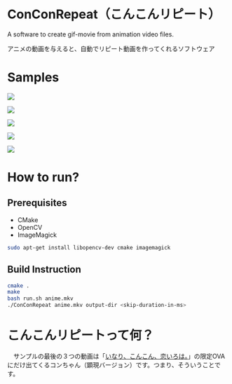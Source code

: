 # ConConRepeat（こんこんリピート）

A software to create gif-movie from animation video files.

アニメの動画を与えると、自動でリピート動画を作ってくれるソフトウェア

# Samples

![](https://raw.githubusercontent.com/ledyba/ConConRepeat/master/sample/sample1.gif)

![](https://raw.githubusercontent.com/ledyba/ConConRepeat/master/sample/sample2.gif)

![](https://raw.githubusercontent.com/ledyba/ConConRepeat/master/sample/sample3.gif)

![](https://raw.githubusercontent.com/ledyba/ConConRepeat/master/sample/sample4.gif)

![](https://raw.githubusercontent.com/ledyba/ConConRepeat/master/sample/sample5.gif)


# How to run?

## Prerequisites

 - CMake
 - OpenCV
 - ImageMagick

```bash
sudo apt-get install libopencv-dev cmake imagemagick
```

## Build Instruction

```bash
cmake .
make
bash run.sh anime.mkv
./ConConRepeat anime.mkv output-dir <skip-duration-in-ms>
```

# こんこんリピートって何？

　サンプルの最後の３つの動画は「[いなり、こんこん、恋いろは。](http://inarikonkon.jp/)」の限定OVAにだけ出てくるコンちゃん（顕現バージョン）です。つまり、そういうことです。
